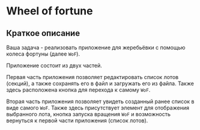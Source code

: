 # Wheel of fortune

## Краткое описание

Ваша задача - реализовать приложение для жеребьёвки с помощью колеса фортуны (далее `WoF`).

Приложение состоит из двух частей.

Первая часть приложения позволяет редактировать список лотов (секций), а также сохранять его в файл и загружать его из файла. Также здесь расположена кнопка для перехода к самому `WoF`.

Вторая часть приложения позволяет увидеть созданный ранее список в виде самого `WoF`. Также здесь присутствует элемент для отображения выбранного лота, кнопка запуска вращения `WoF` и возможность вернуться к первой части приложения (список лотов).
